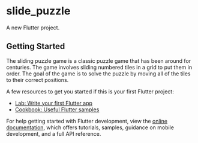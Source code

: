 # slide_puzzle

A new Flutter project.

## Getting Started

The sliding puzzle game is a classic puzzle game that has been around for centuries. The
game involves sliding numbered tiles in a grid to put them in order. The goal of the
game is to solve the puzzle by moving all of the tiles to their correct positions.

A few resources to get you started if this is your first Flutter project:

- [Lab: Write your first Flutter app](https://docs.flutter.dev/get-started/codelab)
- [Cookbook: Useful Flutter samples](https://docs.flutter.dev/cookbook)

For help getting started with Flutter development, view the
[online documentation](https://docs.flutter.dev/), which offers tutorials,
samples, guidance on mobile development, and a full API reference.
